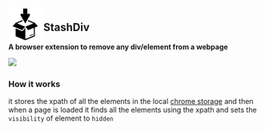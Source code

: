 <img src="icons/icon.png" width="70" height="70" align="left">

## StashDiv

**A browser extension to remove any div/element from a webpage**

<img src="demo.gif">

### How it works

it stores the xpath of all the elements in the local
[chrome storage](https://developer.chrome.com/docs/extensions/reference/storage/) and then when a page is loaded it finds all the elements using the xpath and sets the `visibility` of element to `hidden`
